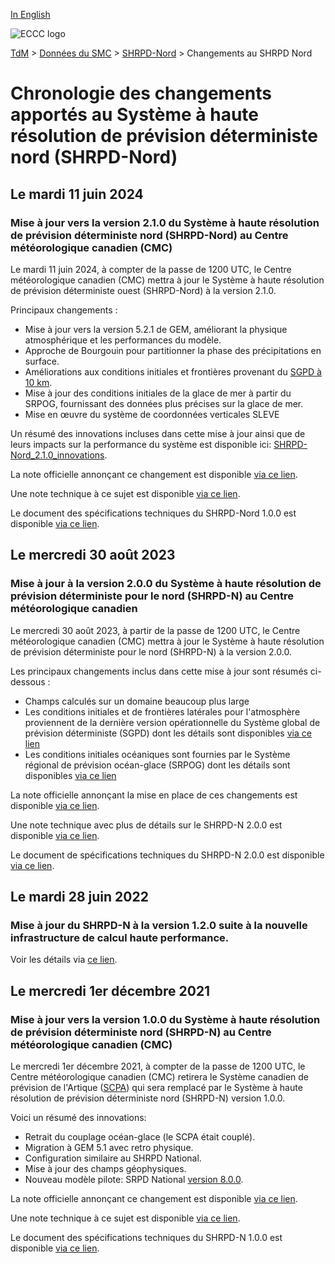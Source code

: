 [In English](changelog_hrdps-north_en.md)

![ECCC logo](../../img_eccc-logo.png)

[TdM](../../readme_fr.md) > [Données du SMC](../readme_fr.md) > [SHRPD-Nord](readme_hrdps-north_fr.md) > Changements au SHRPD Nord

# Chronologie des changements apportés au Système à haute résolution de prévision déterministe nord (SHRPD-Nord)

## Le mardi 11 juin 2024

### Mise à jour vers la version 2.1.0 du Système à haute résolution de prévision déterministe nord (SHRPD-Nord) au Centre météorologique canadien (CMC)

 
Le mardi 11 juin 2024, à compter de la passe de 1200 UTC, le Centre météorologique canadien (CMC) mettra à jour le Système à haute résolution de prévision déterministe ouest (SHRPD-Nord) à la version 2.1.0.

Principaux changements :

* Mise à jour vers la version 5.2.1 de GEM, améliorant la physique atmosphérique et les performances du modèle. 
* Approche de Bourgouin pour partitionner la phase des précipitations en surface.  
* Améliorations aux conditions initiales et frontières provenant du [SGPD à 10 km](../nwp_gdps/readme_gdps_fr.md). 
* Mise à jour des conditions initiales de la glace de mer à partir du SRPOG, fournissant des données plus précises sur la glace de mer. 
* Mise en œuvre du système de coordonnées verticales SLEVE

Un résumé des innovations incluses dans cette mise à jour ainsi que de leurs impacts sur la performance du système est disponible ici: [SHRPD-Nord_2.1.0_innovations](https://collaboration.cmc.ec.gc.ca/cmc/cmoi/product_guide/docs/fact_sheets/factsheet_hrdps-north-210_f.pdf).

La note officielle annonçant ce changement est disponible [via ce lien](http://dd.meteo.gc.ca/doc/genots/2024/06/11/NOCN03_CWAO_262118___xxxxx).

Une note technique à ce sujet est disponible [via ce lien](https://collaboration.cmc.ec.gc.ca/cmc/cmoi/product_guide/docs/tech_notes/technote_hrdps-north-210_f.pdf).

Le document des spécifications techniques du SHRPD-Nord 1.0.0 est disponible [via ce lien](https://collaboration.cmc.ec.gc.ca/cmc/cmoi/product_guide/docs/tech_specifications/tech_specifications_HRDPS-NORTH_2.1.0_f.pdf).



## Le mercredi 30 août 2023

### Mise à jour à la version 2.0.0 du Système à haute résolution de prévision déterministe pour le nord (SHRPD-N) au Centre météorologique canadien

Le mercredi 30 août 2023, à partir de la passe de 1200 UTC, le Centre météorologique canadien (CMC) mettra à jour le Système à haute résolution de prévision déterministe pour le nord (SHRPD-N) à la version 2.0.0.

Les principaux changements inclus dans cette mise à jour sont résumés ci-dessous :

* Champs calculés sur un domaine beaucoup plus large
* Les conditions initiales et de frontières latérales pour l'atmosphère proviennent de la dernière version opérationnelle du Système global de prévision déterministe (SGPD) dont les détails sont disponibles [via ce lien](https://collaboration.cmc.ec.gc.ca/cmc/cmoi/product_guide/docs/tech_specifications/tech_specifications_GDPS_8.0.0_f.pdf) 
* Les conditions initiales océaniques sont fournies par le Système régional de prévision océan-glace (SRPOG) dont les détails sont disponibles [via ce lien](https://collaboration.cmc.ec.gc.ca/cmc/cmoi/product_guide/docs/tech_specifications/tech_specifications_RIOPS_2.2.0_f.pdf)

La note officielle annonçant la mise en place de ces changements est disponible [via ce lien](https://dd.meteo.gc.ca/doc/genots/2023/08/29/NOCN03_CWAO_292016___46915). 

Une note technique avec plus de détails sur le SHRPD-N 2.0.0 est disponible [via ce lien](https://collaboration.cmc.ec.gc.ca/cmc/CMOI/product_guide/docs/tech_notes/technote_hrdps-north-200_f.pdf).

Le document de spécifications techniques du SHRPD-N 2.0.0 est disponible [via ce lien](https://collaboration.cmc.ec.gc.ca/cmc/CMOI/product_guide/docs/tech_specifications/tech_specifications_HRDPS-NORTH_2.0.0_f.pdf).

## Le mardi 28 juin 2022

### Mise à jour du SHRPD-N à la version 1.2.0 suite à la nouvelle infrastructure de calcul haute performance. 

Voir les détails via [ce lien](../changelog_multisystems_fr.md).

## Le mercredi 1er décembre 2021

### Mise à jour vers la version 1.0.0 du Système à haute résolution de prévision déterministe nord (SHRPD-N) au Centre météorologique canadien (CMC)

Le mercredi 1er décembre 2021, à compter de la passe de 1200 UTC, le Centre météorologique canadien (CMC) retirera le Système canadien de prévision de l'Artique ([SCPA](../nwp_caps/readme_caps_fr.md)) qui sera remplacé par le Système à haute résolution de prévision déterministe nord (SHRPD-N) version 1.0.0.

Voici un résumé des innovations:

* Retrait du couplage océan-glace (le SCPA était couplé).
* Migration à GEM 5.1 avec retro physique.
* Configuration similaire au SHRPD National.
* Mise à jour des champs géophysiques.
* Nouveau modèle pilote: SRPD National [version 8.0.0](../nwp_rdps/changelog_rdps_fr.md#le-mercredi-1er-decembre-2021).

La note officielle annonçant ce changement est disponible [via ce lien](http://dd.meteo.gc.ca/doc/genots/2021/11/26/NOCN03_CWAO_262118___50159).

Une note technique à ce sujet est disponible [via ce lien](https://collaboration.cmc.ec.gc.ca/cmc/cmoi/product_guide/docs/tech_notes/technote_hrdps-north-100_f.pdf).

Le document des spécifications techniques du SHRPD-N 1.0.0 est disponible [via ce lien](https://collaboration.cmc.ec.gc.ca/cmc/cmoi/product_guide/docs/tech_specifications/tech_specifications_HRDPS-NORTH_1.0.0_f.pdf).

